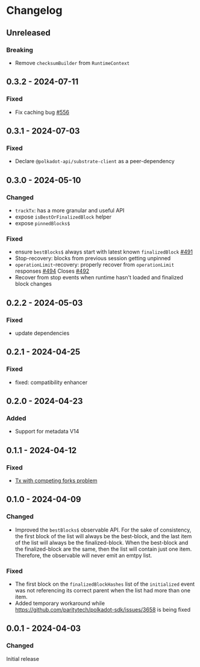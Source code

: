 # Changelog

## Unreleased

### Breaking

- Remove `checksumBuilder` from `RuntimeContext`

## 0.3.2 - 2024-07-11

### Fixed

- Fix caching bug [#556](https://github.com/polkadot-api/polkadot-api/pull/556)

## 0.3.1 - 2024-07-03

### Fixed

- Declare `@polkadot-api/substrate-client` as a peer-dependency

## 0.3.0 - 2024-05-10

### Changed

- `trackTx`: has a more granular and useful API
- expose `isBestOrFinalizedBlock` helper
- expose `pinnedBlocks$`

### Fixed

- ensure `bestBlocks$` always start with latest known `finalizedBlock` [#491](https://github.com/polkadot-api/polkadot-api/pull/491)
- Stop-recovery: blocks from previous session getting unpinned
- `operationLimit`-recovery: properly recover from `operationLimit` responses [#494](https://github.com/polkadot-api/polkadot-api/pull/494)
  Closes [#492](https://github.com/polkadot-api/polkadot-api/issues/492)
- Recover from stop events when runtime hasn't loaded and finalized block changes

## 0.2.2 - 2024-05-03

### Fixed

- update dependencies

## 0.2.1 - 2024-04-25

### Fixed

- fixed: compatibility enhancer

## 0.2.0 - 2024-04-23

### Added

- Support for metadata V14

## 0.1.1 - 2024-04-12

### Fixed

- [Tx with competing forks problem](https://github.com/polkadot-api/polkadot-api/pull/415)

## 0.1.0 - 2024-04-09

### Changed

- Improved the `bestBlocks$` observable API. For the sake of consistency, the first block of the list will always be the best-block, and the last item of the list will always be the finalized-block. When the best-block and the finalized-block are the same, then the list will contain just one item. Therefore, the observable will never emit an emtpy list.

### Fixed

- The first block on the `finalizedBlockHashes` list of the `initialized` event was not referencing its correct parent when the list had more than one item.
- Added temporary workaround while https://github.com/paritytech/polkadot-sdk/issues/3658 is being fixed

## 0.0.1 - 2024-04-03

### Changed

Initial release
